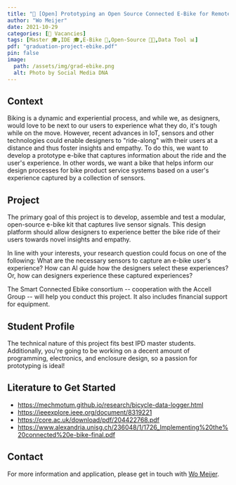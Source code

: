 ```yaml
---
title: "🚩 [Open] Prototyping an Open Source Connected E-Bike for Remote Study"
author: "Wo Meijer"
date: 2021-10-29
categories: [🚩 Vacancies]
tags: [Master 🎓,IDE 🎓,E-Bike 🚌,Open-Source 👐🏼,Data Tool 📊]
pdf: "graduation-project-ebike.pdf"
pin: false
image:
  path: /assets/img/grad-ebike.png
  alt: Photo by Social Media DNA
---
```


## Context

Biking is a dynamic and experiential process, and while we, as designers, would love to be next to our users to experience what they do, it's tough while on the move. However, recent advances in IoT, sensors and other technologies could enable designers to "ride-along" with their users at a distance and thus foster insights and empathy. To do this, we want to develop a prototype e-bike that captures information about the ride and the user's experience. In other words, we want a bike that helps inform our design processes for bike product service systems based on a user's experience captured by a collection of sensors.

## Project

The primary goal of this project is to develop, assemble and test a modular, open-source e-bike kit that captures live sensor signals. This design platform should allow designers to experience better the bike ride of their users towards novel insights and empathy.

In line with your interests, your research question could focus on one of the following: What are the necessary sensors to capture an e-bike user's experience? How can AI guide how the designers select these experiences? Or, how can designers experience these captured experiences?

The Smart Connected Ebike consortium -- cooperation with the Accell Group -- will help you conduct this project. It also includes financial support for equipment.

## Student Profile

The technical nature of this project fits best IPD master students. Additionally, you're going to be working on a decent amount of programming, electronics, and enclosure design, so a passion for prototyping is ideal!

## Literature to Get Started

* https://mechmotum.github.io/research/bicycle-data-logger.html
* https://ieeexplore.ieee.org/document/8319221
* https://core.ac.uk/download/pdf/204422768.pdf
* https://www.alexandria.unisg.ch/236048/1/1726_Implementing%20the%20connected%20e-bike-final.pdf

## Contact

For more information and application, please get in touch with [Wo Meijer](mailto:W.I.M.T.Meijer@tudelft.nl).
